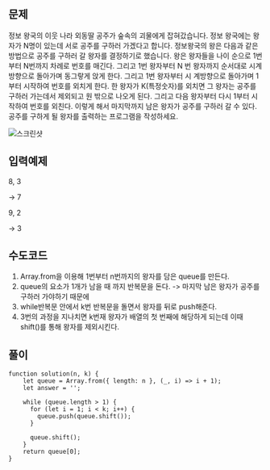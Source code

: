 ## 문제

정보 왕국의 이웃 나라 외동딸 공주가 숲속의 괴물에게 잡혀갔습니다.
정보 왕국에는 왕자가 N명이 있는데 서로 공주를 구하러 가겠다고 합니다. 정보왕국의 왕은 다음과 같은 방법으로 공주를 구하러 갈 왕자를 결정하기로 했습니다.
왕은 왕자들을 나이 순으로 1번부터 N번까지 차례로 번호를 매긴다. 그리고 1번 왕자부터 N 번 왕자까지 순서대로 시계 방향으로 돌아가며 동그랗게 앉게 한다. 그리고 1번 왕자부터 시 계방향으로 돌아가며 1부터 시작하여 번호를 외치게 한다. 한 왕자가 K(특정숫자)를 외치면 그 왕자는 공주를 구하러 가는데서 제외되고 원 밖으로 나오게 된다. 그리고 다음 왕자부터 다시 1부터 시작하여 번호를 외친다.
이렇게 해서 마지막까지 남은 왕자가 공주를 구하러 갈 수 있다.
공주를 구하게 될 왕자를 출력하는 프로그램을 작성하세요.

![스크린샷](https://user-images.githubusercontent.com/72539723/125053110-ae357580-e0df-11eb-9ea3-d95ca894c3bb.png)

## 입력예제

8, 3

-> 7

9, 2

-> 3

## 수도코드

1. Array.from을 이용해 1번부터 n번까지의 왕자를 담은 queue를 만든다.
2. queue의 요소가 1개가 남을 때 까지 반복문을 돈다. -> 마지막 남은 왕자가 공주를 구하러 가야하기 때문에
3. while반복문 안에서 k번 반복문을 돌면서 왕자를 뒤로 push해준다.
4. 3번의 과정을 지나치면 k번재 왕자가 배열의 첫 번째에 해당하게 되는데 이때 shift()를 통해 왕자를 제외시킨다.

## 풀이

```
function solution(n, k) {
    let queue = Array.from({ length: n }, (_, i) => i + 1);
    let answer = '';

    while (queue.length > 1) {
      for (let i = 1; i < k; i++) {
        queue.push(queue.shift());
      }

      queue.shift();
    }
    return queue[0];
}
```
